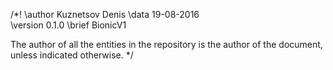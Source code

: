 /*!
	\author Kuznetsov Denis
	\data 19-08-2016	
	\version 0.1.0
	\brief BionicV1

The author of all the entities in the repository is the author of the document, unless indicated otherwise.
*/